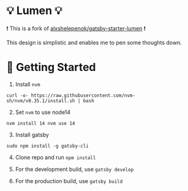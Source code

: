 # :bulb: Lumen :bulb:

:exclamation: This is a fork of [alxshelepenok/gatsby-starter-lumen](https://github.com/alxshelepenok/gatsby-starter-lumen) :exclamation:

This design is simplistic and enables me to pen some thoughts down.

# :dolphin: Getting Started

1. Install `nvm`

`curl -o- https://raw.githubusercontent.com/nvm-sh/nvm/v0.35.1/install.sh | bash`

2. Set `nvm` to use node14

`nvm install 14
nvm use 14`

3. Install gatsby

`sudo npm install -g gatsby-cli`

4. Clone repo and run `npm install`

5. For the development build, use `gatsby develop`

6. For the production build, use `gatsby build`
